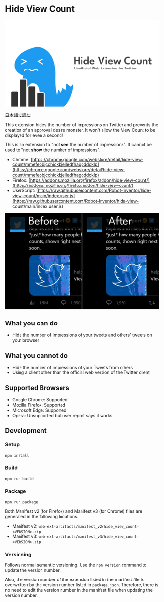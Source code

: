 # Hide View Count

![logo](image/logo.png)

[日本語で読む](README_ja.md)

This extension hides the number of impressions on Twitter and prevents the creation of an approval desire monster. It won't allow the View Count to be displayed for even a second!

This is an extension to "not **see** the number of impressions". It cannot be used to "not **show** the number of impressions".

- Chrome: [https://chrome.google.com/webstore/detail/hide-view-count/mmefeobjcchickbjelledfhagoddcklp](https://chrome.google.com/webstore/detail/hide-view-count/mmefeobjcchickbjelledfhagoddcklp)
- Firefox: [https://addons.mozilla.org/firefox/addon/hide-view-count/](https://addons.mozilla.org/firefox/addon/hide-view-count/)
- UserScript: [https://raw.githubusercontent.com/Robot-Inventor/hide-view-count/main/index.user.js](https://raw.githubusercontent.com/Robot-Inventor/hide-view-count/main/index.user.js)

![screenshot](image/screenshot.png)

## What you can do

- Hide the number of impressions of your tweets and others' tweets on your browser

## What you cannot do

- Hide the number of impressions of your Tweets from others
- Using a client other than the official web version of the Twitter client

## Supported Browsers

- Google Chrome: Supported
- Mozilla Firefox: Supported
- Microsoft Edge: Supported
- Opera: Unsupported but user report says it works

## Development

### Setup

```powershell
npm install
```

### Build

```powershell
npm run build
```

### Package

```powershell
npm run package
```

Both Manifest v2 (for Firefox) and Manifest v3 (for Chrome) files are generated in the following locations.

- Manifest v2: ``web-ext-artifacts/manifest_v2/hide_view_count-<VERSION>.zip``
- Manifest v3: ``web-ext-artifacts/manifest_v3/hide_view_count-<VERSION>.zip``

### Versioning

Follows normal semantic versioning. Use the ``npm version`` command to update the version number.

Also, the version number of the extension listed in the manifest file is overwritten by the version number listed in ``package.json``. Therefore, there is no need to edit the version number in the manifest file when updating the version number.
